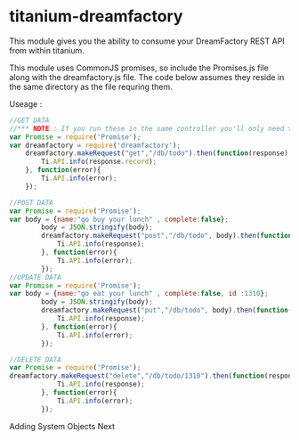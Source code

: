 titanium-dreamfactory
=====================
This module gives you the ability to consume your DreamFactory REST API from within titanium.

This module uses CommonJS promises, so include the Promises.js file along with the dreamfactory.js file.
The code below assumes they reside in the same directory as the file requring them.

Useage :

```javascript
//GET DATA
//*** NOTE : If you run these in the same controller you'll only need to do the following line once.
var Promise = require('Promise');
var dreamfactory = require('dreamfactory');
	dreamfactory.makeRequest("get","/db/todo").then(function(response) {
	    Ti.API.info(response.record);
	}, function(error){
	    Ti.API.info(error);
	});

//POST DATA
var Promise = require('Promise');
var body = {name:"go buy your lunch" , complete:false};
		body = JSON.stringify(body);
		dreamfactory.makeRequest("post","/db/todo", body).then(function(response) {
			Ti.API.info(response);
		}, function(error){
			Ti.API.info(error);
		});
//UPDATE DATA
var Promise = require('Promise');
var body = {name:"go eat your lunch" , complete:false, id :1310};
		body = JSON.stringify(body);
		dreamfactory.makeRequest("put","/db/todo", body).then(function(response) {
			Ti.API.info(response);
		}, function(error){
			Ti.API.info(error);
		});

//DELETE DATA
var Promise = require('Promise');
dreamfactory.makeRequest("delete","/db/todo/1310").then(function(response) {
			Ti.API.info(response);
		}, function(error){
			Ti.API.info(error);
		});

```

Adding System Objects Next

